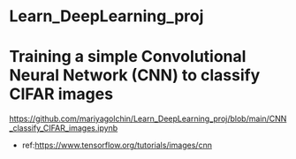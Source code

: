 # Learn_DeepLearning_proj

# Training a simple Convolutional Neural Network (CNN) to classify CIFAR images
https://github.com/mariyagolchin/Learn_DeepLearning_proj/blob/main/CNN_classify_CIFAR_images.ipynb
* ref:https://www.tensorflow.org/tutorials/images/cnn
